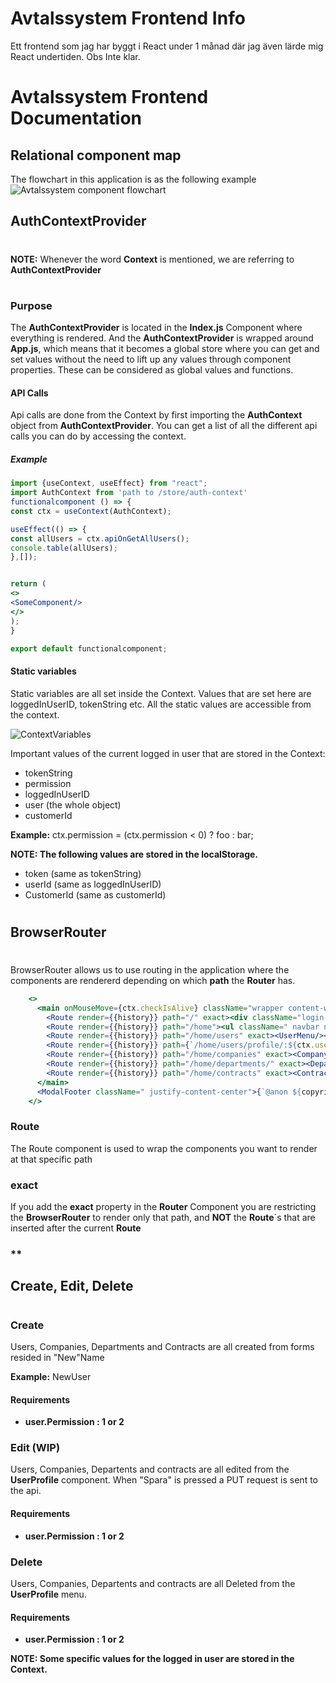 # Avtalssystem Frontend Info
 Ett frontend som jag har byggt i React under 1 månad där jag även lärde mig React undertiden. Obs Inte klar.




# Avtalssystem Frontend Documentation

## **Relational component map**
The flowchart in this application is as the following example
![Avtalssystem component flowchart](https://user-images.githubusercontent.com/39192814/120978279-98493380-c774-11eb-83ca-6c063468b471.png)




## AuthContextProvider
#
**NOTE:** Whenever the word **Context** is mentioned, we are referring to **AuthContextProvider** 
#

# 

### **Purpose**
The **AuthContextProvider** is located in the **Index.js** Component where everything is rendered.
And the **AuthContextProvider** is wrapped around **App.js**, which means that it becomes a global store
where you can get and set values without the need to lift up any values through component properties. These can be considered as global values and functions.

#### **API Calls**
Api calls are done from the Context by first importing the **AuthContext** object from **AuthContextProvider**.
You can get a list of all the different api calls you can do by accessing the context.

##### **Example**
```jsx
import {useContext, useEffect} from "react";
import AuthContext from 'path to /store/auth-context'
functionalcomponent () => {
const ctx = useContext(AuthContext);

useEffect(() => {
const allUsers = ctx.apiOnGetAllUsers();
console.table(allUsers);
},[]);


return (
<>
<SomeComponent/>
</>
);
}

export default functionalcomponent;
```

#### **Static variables**
Static variables are all set inside the Context. Values that are set here are loggedInUserID, tokenString etc. All the static values
are accessible from the context.

![ContextVariables](https://user-images.githubusercontent.com/39192814/120979455-eb6fb600-c775-11eb-8391-3826598a6962.png)


Important values of the current logged in user that are stored in the Context:
<ul>
  <li>tokenString</>
  <li>permission</li>
  <li>loggedInUserID</li>
  <li>user (the whole object)</li>
  <li>customerId</li>
</ul>

 **Example:** ctx.permission = (ctx.permission < 0) ? foo : bar;
 
 **NOTE: The following values are stored in the localStorage.**
 <ul>
  <li>token (same as tokenString)</>
  <li>userId (same as loggedInUserID)</li>
  <li>CustomerId (same as customerId)</li>
</ul>

#

## BrowserRouter
# 
BrowserRouter allows us to use routing in the application where the components are rendererd depending on which **path** the **Router** has.
```jsx
    <>
      <main onMouseMove={ctx.checkIsAlive} className="wrapper content-wrapper">
        <Route render={{history}} path="/" exact><div className="login-bg center mx-sm-auto"><Login bypassLogin={ctx.bypassLogin} /></div></Route>
        <Route render={{history}} path="/home"><ul className=" navbar navbar-nav bg-white" onMouseMove={ctx.checkIsAlive}><NavMenu title="Some Company Name"/></ul> </Route>
        <Route render={{history}} path="/home/users" exact><UserMenu/></Route>
        <Route render={{history}} path={`/home/users/profile/:${ctx.userProfile.id}`} exact><UserProfile userdata={ctx.userProfile}/></Route>
        <Route render={{history}} path="/home/companies" exact><CompanyMenu/></Route>
        <Route render={{history}} path="/home/departments/" exact><DepartmentMenu/></Route>
        <Route render={{history}} path="/home/contracts" exact><ContractMenu/></Route>
      </main>
      <ModalFooter className=" justify-content-center">{`@anon ${copyrightYear.getFullYear()}`}</ModalFooter>
    </>
```
### **Route**
The Route component is used to wrap the components you want to render at that specific path

### exact
If you add the **exact** property in the **Router** Component you are restricting the **BrowserRouter** to render only that path, and **NOT** the **Route**´s that are inserted after the current **Route**

### **

## **Create, Edit, Delete**
# 

### **Create**

Users, Companies, Departments and Contracts are all created from forms resided in "New"Name

 **Example:** NewUser

#### **Requirements**

<ul>
  
<li>
  
**user.Permission :  1 or 2**
  
</li>
  
</ul>

### **Edit** (**WIP**)
Users, Companies, Departents and contracts are all edited from the **UserProfile** component. When "Spara" is pressed 
a PUT request is sent to the api.


#### **Requirements**
<ul>
  
<li>
  
**user.Permission :  1 or 2**
  
</li>
  
</ul>

### **Delete**

Users, Companies, Departents and contracts are all Deleted from the **UserProfile** menu.

#### **Requirements**

<ul>
  
<li>
  
**user.Permission :  1 or 2**
  
</li>
  
</ul>

**NOTE: Some specific values for the logged in user are stored in the Context.** 
